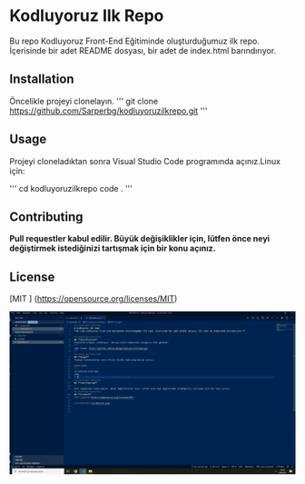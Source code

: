 # Kodluyoruz Ilk Repo
Bu repo Kodluyoruz Front-End Eğitiminde oluşturduğumuz ilk repo. İçerisinde bir adet README dosyası, bir adet de index.html barındırıyor.

## **Installation**
Öncelikle projeyi clonelayın. 
'''
git clone https://github.com/Sarperbg/kodluyoruzilkrepo.git
'''
## **Usage**
Projeyi cloneladıktan sonra Visual Studio Code programında açınız.Linux için:

'''
cd kodluyoruzilkrepo
code .
'''
## **Contributing**

**Pull requestler kabul edilir. Büyük değişiklikler için, lütfen önce neyi değiştirmek istediğinizi tartışmak için bir konu açınız.**
## **License**
[MIT ]
(https://opensource.org/licenses/MIT)

![proje](/proje.png)



